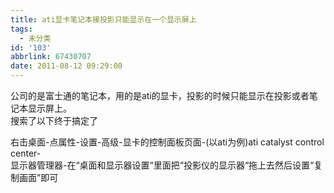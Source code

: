 ```yaml
---
title: ati显卡笔记本接投影只能显示在一个显示屏上
tags:
  - 未分类
id: '103'
abbrlink: 67430707
date: 2011-08-12 09:29:00
---
```


公司的是富士通的笔记本，用的是ati的显卡，投影的时候只能显示在投影或者笔记本显示屏上。  
搜索了以下终于搞定了  
  
右击桌面-点属性-设置-高级-显卡的控制面板页面-(以ati为例)ati catalyst control center-  
显示器管理器-在“桌面和显示器设置“里面把“投影仪的显示器“拖上去然后设置“复制画面”即可